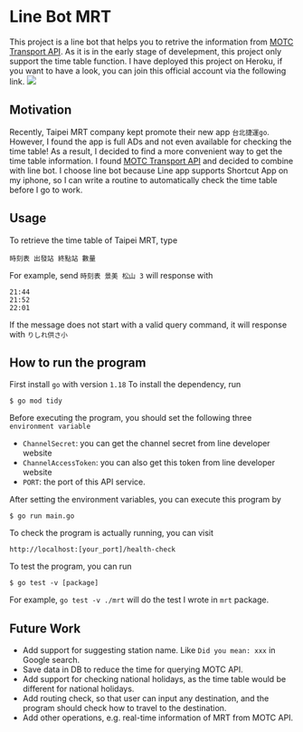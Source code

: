 # Line Bot MRT

This project is a line bot that helps you to retrive the information from [MOTC Transport API](https://ptx.transportdata.tw/MOTC/?urls.primaryName=%E8%BB%8C%E9%81%93V2#/Metro/MetroApi_Frequency_2100). As it is in the early stage of develepment, this project only support the time table function.
I have deployed this project on Heroku, if you want to have a look, you can join this official account via the following link.
![](https://i.imgur.com/awb3Jfq.png)

## Motivation
Recently, Taipei MRT company kept promote their new app `台北捷運go`. However, I found the app is full ADs and not even available for checking the time table!
As a result, I decided to find a more convenient way to get the time table information. I found [MOTC Transport API](https://ptx.transportdata.tw/MOTC/?urls.primaryName=%E8%BB%8C%E9%81%93V2#/Metro/MetroApi_Frequency_2100) and decided to combine with line bot.
I choose line bot because Line app supports Shortcut App on my iphone, so I can write a routine to automatically check the time table before I go to work.

## Usage
To retrieve the time table of Taipei MRT, type
```
時刻表 出發站 終點站 數量
```
For example, send `時刻表 景美 松山 3` will response with 
```
21:44
21:52
22:01
```

If the message does not start with a valid query command, it will response with `りしれ供さ小`


## How to run the program
First install `go` with version `1.18`
To install the dependency, run 
```
$ go mod tidy
```
Before executing the program, you should set the following three `environment variable`
- `ChannelSecret`: you can get the channel secret from line developer website
- `ChannelAccessToken`: you can also get this token from line developer website
- `PORT`: the port of this API service.

After setting the environment variables, you can execute this program by
```
$ go run main.go
```
To check the program is actually running, you can visit 
```
http://localhost:[your_port]/health-check
```

To test the program, you can run 
```
$ go test -v [package]
```
For example, `go test -v ./mrt` will do the test I wrote in `mrt` package.

## Future Work
- Add support for suggesting station name. Like `Did you mean: xxx` in Google search.
- Save data in DB to reduce the time for querying MOTC API.
- Add support for checking national holidays, as the time table would be different for national holidays.
- Add routing check, so that user can input any destination, and the program should check how to travel to the destination.
- Add other operations, e.g. real-time information of MRT from MOTC API.
